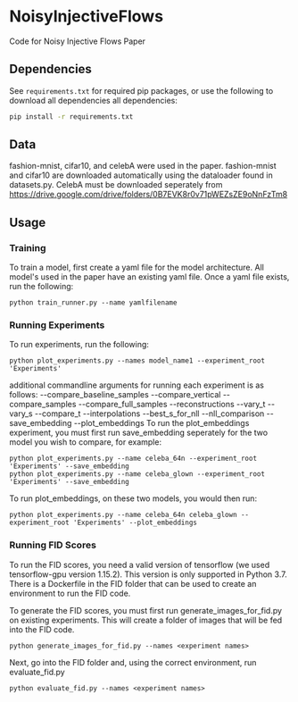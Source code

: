# NoisyInjectiveFlows
Code for Noisy Injective Flows Paper

## Dependencies
See `requirements.txt` for required pip packages, or use the following to download all dependencies 
all dependencies:
```bash
pip install -r requirements.txt
```

## Data
fashion-mnist, cifar10, and celebA were used in the paper. fashion-mnist and cifar10 are downloaded automatically 
using the dataloader found in datasets.py. CelebA must be downloaded seperately from https://drive.google.com/drive/folders/0B7EVK8r0v71pWEZsZE9oNnFzTm8

## Usage

### Training
To train a model, first create a yaml file for the model architecture. All model's used in the paper have an existing yaml file.
Once a yaml file exists, run the following:
```
python train_runner.py --name yamlfilename
```
### Running Experiments
To run experiments, run the following:
```
python plot_experiments.py --names model_name1 --experiment_root 'Experiments'
```
additional commandline arguments for running each experiment is as follows:
--compare_baseline_samples
--compare_vertical
--compare_samples
--compare_full_samples
--reconstructions 
--vary_t
--vary_s
--compare_t
--interpolations
--best_s_for_nll
--nll_comparison
--save_embedding
--plot_embeddings
To run the plot_embeddings experiment, you must first run save_embedding seperately for the two model you wish to compare, for example:
```
python plot_experiments.py --name celeba_64n --experiment_root 'Experiments' --save_embedding
python plot_experiments.py --name celeba_glown --experiment_root 'Experiments' --save_embedding
```
To run plot_embeddings, on these two models, you would then run:
```
python plot_experiments.py --name celeba_64n celeba_glown --experiment_root 'Experiments' --plot_embeddings
```

### Running FID Scores
To run the FID scores, you need a valid version of tensorflow (we used tensorflow-gpu version 1.15.2).  This version is only supported in Python 3.7.  There is a Dockerfile in the FID folder that can be used to create an environment to run the FID code.

To generate the FID scores, you must first run generate_images_for_fid.py on existing experiments.  This will create a folder of images that will be fed into the FID code.
```
python generate_images_for_fid.py --names <experiment names>
```

Next, go into the FID folder and, using the correct environment, run evaluate_fid.py
```
python evaluate_fid.py --names <experiment names>
```

